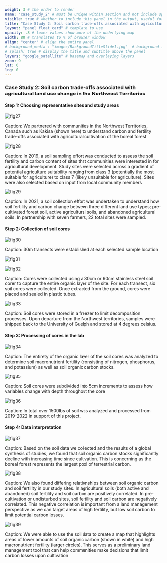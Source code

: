 ```yaml
---
weight: 3 # the order to render
name: "case_study_2" # must be unique within section and not include special characters
visible: true # whether to include this panel in the output, useful for testing
title: "Case Study 2: Soil carbon trade-offs associated with agricultural land use change in the Northwest Territories"
layout: "panel_float_card" # template to use
opacity: .8 # lower values show more of the underlying map
width: 80 # translates to % of browser window
align: "center" # align the entire panel
# background_media : "images/BackgroundTitleSlide1.jpg"  # background image rendered behind the panel, covering map
# splash: true # display the title and subtitle above the panel
layers: "google_satellite" # basemap and overlaying layers
zoom: 9
lat: 0
lng: 0
---
```


### Case Study 2: Soil carbon trade-offs associated with agricultural land use change in the Northwest Territories

#### Step 1: Choosing representative sites and study areas

![fig27](images/image23.jpg) 

Caption: We partnered with communities in the Northwest Territories, Canada such as Kakisa (shown here) to understand carbon and fertility trade-offs associated with agricultural cultivation of the boreal forest


![fig28](images/image3.png) 

Caption: In 2019, a soil sampling effort was conducted to assess the soil fertility and carbon content of sites that communities were interested in for agricultural development. Study sites were selected across a gradient of potential agriculture suitability ranging from class 3 (potentially the most suitable for agriculture) to class 7 (likely unsuitable for agriculture). Sites were also selected based on input from local community members

![fig29](images/image19.png) 

Caption: In 2021, a soil collection effort was undertaken to understand how soil fertility and carbon change between three different land use types; pre-cultivated forest soil, active agricultural soils, and abandoned agricultural soils. In partnership with seven farmers, 22 total sites were sampled. 

#### Step 2: Collection of soil cores

![fig30](images/image29.jpg) 

Caption: 30m transects were established at each selected sample location

![fig31](images/image14.jpg) 

![fig32](images/image33.jpg) 

Caption: Cores were collected using a 30cm or 60cm stainless steel soil corer to capture the entire organic layer of the site. For each transect, six soil cores were collected. Once extracted from the ground, cores were placed and sealed in plastic tubes.

![fig33](images/image25.jpg) 

Caption: Soil cores were stored in a freezer to limit decomposition processes. Upon departure from the Northwest territories, samples were shipped back to the University of Guelph and stored at 4 degrees celsius. 

#### Step 3: Processing of cores in the lab

![fig34](images/image24.png) 

Caption: The entirety of the organic layer of the soil cores was analyzed to determine soil macronutrient fertility (consisting of nitrogen, phosphorus, and potassium) as well as soil organic carbon stocks.

![fig35](images/image26.png) 

Caption: Soil cores were subdivided into 5cm increments to assess how variables change with depth throughout the core

![fig36](images/image28.png) 

Caption: In total over 1500lbs of soil was analyzed and processed  from 2019-2022 in support of this project. 

#### Step 4: Data interpretation

![fig37](images/image8.png) 

Caption: Based on the soil data we collected and the results of a global synthesis of studies, we found that soil organic carbon stocks significantly decline with increasing time since cultivation. This is concerning as the boreal forest represents the largest pool of terrestrial carbon.

![fig38](images/image13.png) 

Caption: We also found differing relationships between soil organic carbon and soil fertility in our study sites. In agricultural soils (both active and abandoned) soil fertility and soil carbon are positively correlated. In pre-cultivation or undisturbed sites, soil fertility and soil carbon are negatively correlated. This negative correlation is important from a land management perspective as we can target areas of high fertility, but low soil carbon to limit potential carbon losses.

![fig39](images/image2.png) 

Caption: We were able to use the soil data to create a map that highlights areas of lower amounts of soil organic carbon (shown in white) and high macronutrient fertility (larger circles). This serves as a preliminary land management tool that can help communities make decisions that limit carbon losses upon cultivation
